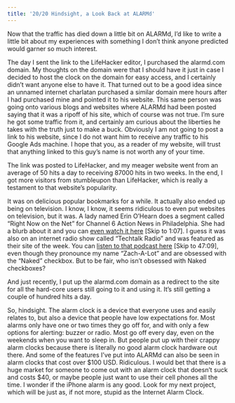 ```yaml
---
title: '20/20 Hindsight, a Look Back at ALARMd'
---
```


Now that the traffic has died down a little bit on ALARMd, I’d like to write a little bit about my experiences with something I don’t think anyone predicted would garner so much interest.

The day I sent the link to the LifeHacker editor, I purchased the alarmd.com domain. My thoughts on the domain were that I should have it just in case I decided to host the clock on the domain for easy access, and I certainly didn’t want anyone else to have it. That turned out to be a good idea since an unnamed internet charlatan purchased a similar domain mere hours after I had purchased mine and pointed it to his website. This same person was going onto various blogs and websites where ALARMd had been posted saying that it was a ripoff of his site, which of course was not true. I’m sure he got some traffic from it, and certainly am curious about the liberties he takes with the truth just to make a buck. Obviously I am not going to post a link to his website, since I do not want him to receive any traffic to his Google Ads machine. I hope that you, as a reader of my website, will trust that anything linked to this guy’s name is not worth any of your time.

The link was posted to LifeHacker, and my meager website went from an average of 50 hits a day to receiving 87000 hits in two weeks. In the end, I got more visitors from stumbleupon than LifeHacker, which is really a testament to that website’s popularity.

It was on delicious popular bookmarks for a while. It actually also ended up being on television. I know, I know, it seems ridiculous to even put websites on television, but it was. A lady named Erin O’Hearn does a segment called “Right Now on the Net” for Channel 6 Action News in Philadelphia. She had a blurb about it and you can [even watch it here][1] [Skip to 1:07]. I guess it was also on an internet radio show called “Techtalk Radio” and was featured as their site of the week. You can [listen to that podcast here][2] [Skip to 47:09], even though they pronounce my name “Zach-A-Lot” and are obsessed with the “Naked” checkbox. But to be fair, who isn’t obsessed with Naked checkboxes?

 [1]: http://rightnow.6abc.com/2007/06/great-discoveri.html
 [2]: http://www.techtalkradio.com/podcast/07152007.mp3

And just recently, I put up the alarmd.com domain as a redirect to the site for all the hard-core users still going to it and using it. It’s still getting a couple of hundred hits a day.

So, hindsight. The alarm clock is a device that everyone uses and easily relates to, but also a device that people have low expectations for. Most alarms only have one or two times they go off for, and with only a few options for alerting: buzzer or radio. Most go off every day, even on the weekends when you want to sleep in. But people put up with their crappy alarm clocks because there is literally no good alarm clock hardware out there. And some of the features I’ve put into ALARMd can also be seen in alarm clocks that cost over $100 USD. Ridiculous. I would bet that there is a huge market for someone to come out with an alarm clock that doesn’t suck and costs $40, or maybe people just want to use their cell phones all the time. I wonder if the iPhone alarm is any good. Look for my next project, which will be just as, if not more, stupid as the Internet Alarm Clock.
